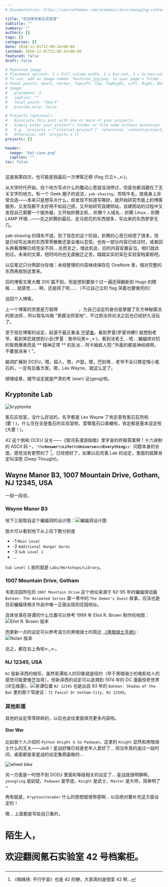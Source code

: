```yaml
---
# Documentation: https://sourcethemes.com/academic/docs/managing-content/

title: "欢迎来到氪石实验室"
subtitle: ""
summary: ""
authors: []
tags: []
categories: []
date: 2018-12-01T12:00:24+08:00
lastmod: 2018-12-01T12:00:24+08:00
featured: false
draft: false

# Featured image
# Placement options: 1 = Full column width, 2 = Out-set, 3 = Screen-width
# To use, add an image named `featured.jpg/png` to your page's folder.
# Focal points: Smart, Center, TopLeft, Top, TopRight, Left, Right, BottomLeft, Bottom, BottomRight.
# image:
#   placement: 3
#   caption: ""
#   focal_point: "Smart"
#   preview_only: false

# Projects (optional).
#   Associate this post with one or more of your projects.
#   Simply enter your project's folder or file name without extension.
#   E.g. `projects = ["internal-project"]` references `content/project/deep-learning/index.md`.
#   Otherwise, set `projects = []`.
projects: []

header:
  image: "bat-cave.png"
  caption: ""
toc: false
---
```


这是我第四次，也可能是我最后一次博客迁移 (flag 已立←_←)。

从大学时代开始，找个地方写点什么的蠢动心思就没消停过，但是也都消磨在了无关文字的地方。有一个 Geek 圈子的说法，`yak-shaving`，剪牦牛毛，放我身上非常合适——本来只是想写点什么，却发现不知道写哪好，就开始研究市面上的博客服务，又发现都不太好用不如自己搭，又开始研究自建网站，自建网站的过程中又发现自己需要一个服务器，又开始折腾主机... 折腾个人域名... 折腾 Linux... 折腾 LAMP 环境...——总之折腾到最后，走马观花的东西很多，写出来的东西寥寥无几。

yak-shaving 的得失不提，到了现在的这个阶段，折腾的心思已经熄了很多，但是已经写出来的东西零零散散还是会难以忍受。也有一部分内容已经过时，或者回头再看理解已经完全不同... 总而言之，借此机会，旧的内容安置妥当，咱们就此别过。未来的文章，短时间内也无虞搬迁之苦，踏踏实实的呆在实验室档案柜吧。

以后笔记只分两部分存储：未经整理的内容继续保存在 OneNote 里，相对完整的东西再放到这里来。

旧的博客文章大概 200 篇不到，但是想到要挨个过一遍还得翻新到 Hugo 的模板..... 就感觉...... 啊，还是鸽了吧......（不过自己立的 flag 哭着也要做完的）

说回个人博客。

上一个博客的灵感是万智牌 <font color=#F8F8FF>（和长者）</font>，为自己设定的身份是掌握了东方神秘膜法的旅法师... 所以取名叫做 "黑膜法师营地"，不过旅法师对决之后也已经好久没玩了。

至于现在博客的设定，起源于最近重温 [守望者](https://www.bilibili.com/bangumi/play/ep257474/)。看到罗夏(罗夏帅爆!) 就想到老爷，看到笑匠就想到小丑(罗夏：致命玩笑←_←)，看到法老王... 唔... 蝙蝠侠对抗的智商爆表而且 ** 精神正常 ** 的反派... 阿卡姆疯人院:"外面的都是神经病啊，不要放进来！"。

脑洞扩展到 DCEU，嗯，超人，嗯，卢瑟，嗯，巴别塔... 老爷不会只靠定情小氪石的，一定有后备方案，嗯，Lex Wayne，就这么定了。

顺理成章，细节设定就是严肃的考 (wan) 证(geng)啦。

## Kryptonite Lab

![kryptonite](https://i.loli.net/2021/06/17/TDOlof7tyQxKbp1.jpg)

氪石实验室，没什么好说的，名字都是 Lex Wayne 了肯定患有氪石狂热啦 (雾！)，什么住在全是氪石的实验室啦，爱嚼氪石口香糖啦，肯定都是基本设定啦 (大雾！)。

42 这个倒和 DCEU 没关——《银河系漫游指南》里宇宙的终极答案啊！十六进制的 ASCII 码 `*`，`'the`**`Answer`**`to`**`Life`**`the`**`Universe`**`and`**`Everything`**`is'` 问题本身的长度，感觉没有更赞的了 [^1]。已经想好了，如果以后完善 Lab 的设定，里面的超算肯定叫深思 (Deep Thought)。

## Wayne Manor B3, 1007 Mountain Drive, Gotham, NJ 12345, USA

一段一段说，

### Wayne Manor B3

地下三层取自这个蝙蝠洞的设计图：![蝙蝠洞设计图](https://i.loli.net/2021/06/17/3i6fd9STZNXqAhu.jpg)

放大可以看到地下从上往下数分别是

- -1 `Main Level`
- -2 `Additional Hangar Aeras`
- -3 `Sub Level 1`
- ...

`Sub Level 1` 放的就是 `Labs/Workshops/Library`。

### 1007 Mountain Drive, Gotham

韦恩庄园所在的 `1007 Mountain Drive` 这个地址来源于 92-95 年的蝙蝠侠动画 `Batman: The Animated Series` 第一季中的 `The Demon's Quest` 故事，应该也是目前蝙蝠侠相关作品中唯一正面出现的庄园地址。

具体坐落在哥谭的什么位置可以参考 1999 年 Eliot R. Brown 制作的地图：![Eliot R. Brown 版本](https://i.loli.net/2021/06/17/qjvyNKJxVUimHLM.jpg)

而更新一点的设定可以参考诺兰的黑暗骑士的周边 [《黑暗骑士手册》](https://www.amazon.com/The-Dark-Knight-Manual-Documents/dp/1608871045?tag=thehuffingtop-20)：![Nolan 版本](https://i.loli.net/2021/06/17/rhy2FbWPexic7Cu.jpg)

总之，都在右上角啦←_←。

### NJ 12345, USA

`NJ` 是新泽西的缩写，虽然哥谭给人的印象就是纽约（早于黑暗骑士的电影给人的感觉可能更像芝加哥），但新泽西的设定可以追溯到 1974 年的 DC 漫画惊奇世界 (详见维基)，![哥谭位置](https://i.loli.net/2021/06/17/Q5Lcuzx4iKaXs3y.jpg)
`NJ 12345` 也是出自 93 年的 `Batman: Shadow of the Bat` 里的那个驾驶证：`72 Faxcol Dr Gotham City, NJ 12345`。

### 其他彩蛋

其他的设定零零碎碎的，以后也会往里面填充更多内容啦。

#### Star War

比如我个人介绍的 `Python Knight & Go Padawan`，这里的 `Knight` 显然和黑暗骑士什么的无关——Jedi！星战好像已经是老年人爱好了... 但当年真的迷过一段时间，桌面都是拿星战的设定集原画做的...

![wheel bike](https://i.loli.net/2021/06/17/eOlKCZAjxnLm16b.jpg)

另一方面是一时想不到 DCEU 里面和等级相关的设定了... 星战就很明确啊，
`youngling` 是幼徒，`Padawan` 是学徒，`Knight` 是武士，`Master` 是大师，简单明了~

再有就是，`Kryptonitesaber` 什么的想想就很带感啊... 以后绝对要补充这方面设定的！

嗯... 上面都是写给自己看的，

# 陌生人，<p> 欢迎翻阅氪石实验室 42 号档案柜。

[^1]: 《蜘蛛侠: 平行宇宙》也是 42 的梗，大家真的是很爱 42 啊...
